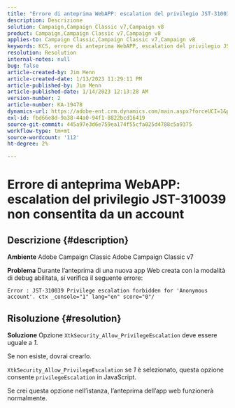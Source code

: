 ```yaml
---
title: "Errore di anteprima WebAPP: escalation del privilegio JST-310039 non consentita dall'account Anon"
description: Descrizione
solution: Campaign,Campaign Classic v7,Campaign v8
product: Campaign,Campaign Classic v7,Campaign v8
applies-to: Campaign Classic,Campaign Classic v7,Campaign v8
keywords: KCS, errore di anteprima WebAPP, escalation del privilegio JST-310039 non consentita per "account anonimo". ctx _console="1" lang=", ACC, Adobe Campaign Classic, Adobe Campaign Classic v7
resolution: Resolution
internal-notes: null
bug: false
article-created-by: Jim Menn
article-created-date: 1/13/2023 11:29:11 PM
article-published-by: Jim Menn
article-published-date: 1/14/2023 12:13:28 AM
version-number: 2
article-number: KA-19478
dynamics-url: https://adobe-ent.crm.dynamics.com/main.aspx?forceUCI=1&pagetype=entityrecord&etn=knowledgearticle&id=31556c12-9a93-ed11-aad1-6045bd0065f9
exl-id: fbd66e8d-9a38-44a0-94f1-8822bcd16419
source-git-commit: 445a97e3d6e759ea174f55cfa025d4788c5a9375
workflow-type: tm+mt
source-wordcount: '112'
ht-degree: 2%

---
```


# Errore di anteprima WebAPP: escalation del privilegio JST-310039 non consentita da un account

## Descrizione {#description}


<b>Ambiente</b>
Adobe Campaign Classic Adobe Campaign Classic v7

<b>Problema</b>
Durante l’anteprima di una nuova app Web creata con la modalità di debug abilitata, si verifica il seguente errore:


```
Error : JST-310039 Privilege escalation forbidden for 'Anonymous account'. ctx _console="1" lang="en" score="0"/
```



## Risoluzione {#resolution}


<b>Soluzione</b>
Opzione `XtkSecurity_Allow_PrivilegeEscalation` deve essere uguale a *1*.

Se non esiste, dovrai crearlo.

`XtkSecurity_Allow_PrivilegeEscalation` se *1* è selezionato, questa opzione consente `privilegeEscalation` in JavaScript.

Se crei questa opzione nell’istanza, l’anteprima dell’app web funzionerà normalmente.
